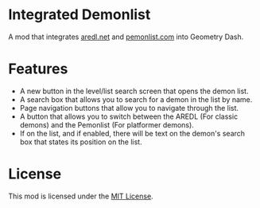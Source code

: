 # Integrated Demonlist
A mod that integrates [aredl.net](https://aredl.net) and [pemonlist.com](https://pemonlist.com) into Geometry Dash.

# Features
- A new button in the level/list search screen that opens the demon list.
- A search box that allows you to search for a demon in the list by name.
- Page navigation buttons that allow you to navigate through the list.
- A button that allows you to switch between the AREDL (For classic demons) and the Pemonlist (For platformer demons).
- If on the list, and if enabled, there will be text on the demon's search box that states its position on the list.

# License
This mod is licensed under the [MIT License](./LICENSE).